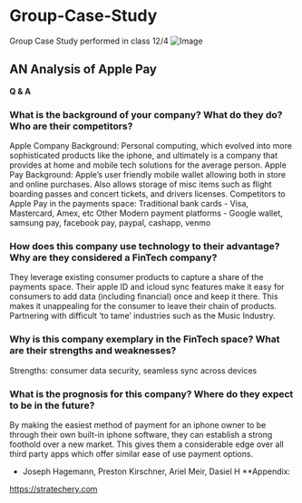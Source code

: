 # Group-Case-Study
Group Case Study performed in class 12/4
	![Image](https://encrypted-tbn0.gstatic.com/images?q=tbn:ANd9GcTP7GBiPGO-t6_C_WxiFHeekqfDGUh9aGc0lA&usqp=CAU )
## AN Analysis of Apple Pay ##
**Q & A**
### What is the background of your company? What do they do? Who are their competitors? 
Apple Company Background: Personal computing, which evolved into more sophisticated products like the iphone, and ultimately is a company that provides at home and mobile tech solutions for the average person.
Apple Pay Background: Apple’s user friendly mobile wallet allowing both in store and online purchases. Also allows storage of misc items such as flight boarding passes and concert tickets, and drivers licenses. 
Competitors to Apple Pay in the payments space: 
Traditional bank cards - Visa, Mastercard, Amex, etc
Other Modern payment platforms - Google wallet, samsung pay, facebook pay, paypal, cashapp, venmo 
### How does this company use technology to their advantage? Why are they considered a FinTech company? ### 
They leverage existing consumer products to capture a share of the payments space. Their apple ID and icloud sync features make it easy for consumers to add data (including financial) once and keep it there. This makes it unappealing for the consumer to leave their chain of products.
Partnering with difficult ‘to tame’ industries such as the Music Industry.
### Why is this company exemplary in the FinTech space? What are their strengths and weaknesses? ###
Strengths: consumer data security, seamless sync across devices 
### What is the prognosis for this company? Where do they expect to be in the future? ###
By making the easiest method of payment for an iphone owner to be through their own built-in iphone software, they can establish a strong foothold over a new market. This gives them a considerable edge over all third party apps which offer similar ease of use payment options.
* Joseph Hagemann, Preston Kirschner, Ariel Meir, Dasiel H
**Appendix:

https://stratechery.com 
